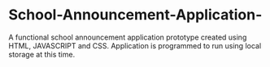 # School-Announcement-Application-
A functional school announcement application prototype created using HTML, JAVASCRIPT and CSS. Application is programmed to run using local storage at this time.

